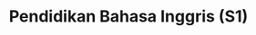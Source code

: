 ---
slugId: inggris-dik-s1
lang: id
title: "Pendidikan Bahasa Inggris (S1)"
menu:
  - id: "profil"
    label: "Tentang Prodi"
  - id: "visi-plo-s1"
    label: "Visi & PLO"
  - id: "kurikulum"
    label: "Kurikulum"
    external: "https://kurikulum.upi.edu/struktur/prodi/C035"
  - id: "akreditasi"
    label: "Akreditasi"
  - id: "fasilitas"
    label: "Fasilitas"
  - id: "dosen"
    label: "Dosen"
  - id: "pengembangan-akademik"
    label: "Pengembangan Akademik"
  - id: "pmb"
    label: "PMB / Pendaftaran"
    external: "https://pmb.upi.edu/"
sections:
  visi-plo-s1:
    title: "Visi & Program Learning Outcomes (S1)"
    content: |
      <section class="bg-white dark:bg-gray-900 pt-10 md:pt-10 pb-12 md:pb-24 px-0">
        <div class="max-w-6xl mx-auto px-4">

          <!-- Visi Kelembagaan (payung S1–S3) -->
          <h2 class="text-xl font-semibold text-purple-800 dark:text-purple-300 mb-2">Visi Kelembagaan</h2>
          <p class="text-gray-700 dark:text-gray-300 mb-8">
            Menjadi program studi sarjana, magister, dan doctor Pendidikan Bahasa Inggris yang unggul di dunia dengan teori dan praktik inovatif sejalan dengan tuntunan masyarakat kontemporer pada tahun 2040.
          </p>

          <!-- Visi Keilmuan S1 -->
          <h2 class="text-xl font-semibold text-purple-800 dark:text-purple-300 mb-2">Visi Keilmuan (S1)</h2>
          <p class="text-gray-700 dark:text-gray-300 mb-8">
            Mengembangkan program Sarjana Pendidikan Bahasa Inggris yang unggul melalui tridharma perguruan tinggi berbasis teori dan praktik linguistik, pedagogi, dan teknologi fungsional mutakhir sesuai tuntutan masyarakat.
          </p>

          <!-- Program Learning Outcomes (PLO) S1 -->
          <h2 class="text-xl font-semibold text-purple-800 dark:text-purple-300 mb-4">Program Learning Outcomes (S1)</h2>
          <ol class="list-decimal pl-6 text-gray-700 dark:text-gray-300 space-y-2">
            <li>Mengintegrasikan pengetahuan dan keterampilan teoretis serta praktis dalam pendidikan Bahasa Inggris sebagai Bahasa Asing (EFL) dengan acuan tingkat B2 disertai pengetahuan pendukung lainnya.</li>
            <li>Melaksanakan perencanaan pembelajaran, praktik pengajaran terkini, dan evaluasi yang efektif dalam konteks pendidikan EFL berdasarkan teori dan praktik linguistik, pedagogik, serta teknologi dan sumber daya yang fungsional dan mutakhir.</li>
            <li>Memanfaatkan pengetahuan tentang keterampilan abad ke-21, khususnya berpikir kritis, komunikasi, kolaborasi, dan kreativitas dari perspektif multidisipliner.</li>
            <li>Menerapkan moral, etika, dan nilai-nilai inti universitas untuk menjunjung serta memelihara hubungan akademik dan sosial demi pengembangan diri yang berkelanjutan.</li>
            <li>Melaksanakan penelitian untuk berkontribusi pada pengembangan dan peningkatan pendidikan EFL secara berkelanjutan, selaras dengan teori dan praktik linguistik, pedagogik, dan teknologi yang fungsional serta mutakhir.</li>
          </ol>
        </div>
      </section>

  profil:
    title: Tentang Pendidikan Bahasa Inggris S1
    content: |
      <section class="bg-white dark:bg-gray-900 pt-10 md:pt-10 pb-12 md:pb-24 px-0">
        <div class="max-w-6xl mx-auto px-4">
          
          <h2 class="text-xl font-semibold text-purple-800 dark:text-purple-300 mb-2">Sejarah</h2><br>
          <div class="relative border-l-2 border-purple-300 dark:border-purple-600 pl-14 space-y-10 mb-6">
            
            <div class="relative">
              <div class="absolute w-4 h-4 bg-purple-600 rounded-full -left-6 top-1.5"></div>
              <h3 class="text-base font-semibold text-purple-800 dark:text-purple-300">September 1954: Pendirian Prodi</h3>
              <p class="text-gray-700 dark:text-gray-300 mt-1">Program S1 Prodi Pendidikan Bahasa Inggris (PPBING) didirikan sesuai dengan SK MENDIKBUD RI No. 35742.</p>
            </div>

            <div class="relative">
              <div class="absolute w-4 h-4 bg-purple-600 rounded-full -left-6 top-1.5"></div>
              <h3 class="text-base font-semibold text-purple-800 dark:text-purple-300">2021: Akreditasi dan Sertifikasi Internasional</h3>
              <p class="text-gray-700 dark:text-gray-300 mt-1">PPBING mendapatkan Akreditasi Unggul dari BAN-PT (SK10217/SK/BAN-PT/Akred-Itnl/S/VIII/2021), serta status 'Unconditional' dari AQAS dan sertifikasi AUN-QA.</p>
            </div>

          </div>

          <p class="text-gray-700 dark:text-gray-300 mb-10">
            Prodi berspesialisasi dalam pendidikan guru, peneliti, pengembang program, dan analis pendidikan Bahasa Inggris sesuai dengan visi misi Universitas Pendidikan Indonesia dan Fakultas Pendidikan Bahasa dan Sastra.
          </p>

          <h2 class="text-xl font-semibold text-purple-800 dark:text-purple-300 mb-2">Visi</h2>
          <p class="text-gray-700 dark:text-gray-300 mb-6">
            Pada tahun 2045, menjadi Program Studi Sarjana Pendidikan Bahasa Inggris yang unggul dan menjadi rujukan pada tingkat ASEAN.
          </p>

          <h2 class="text-xl font-semibold text-purple-800 dark:text-purple-300 mb-2">Misi</h2>
          <ul class="list-disc pl-6 text-gray-700 dark:text-gray-300 mb-6 space-y-2">
            <li>Menyelenggarakan pembelajaran tingkat sarjana dalam bidang pendidikan bahasa Inggris yang didukung oleh ilmu kebahasan yang relevan dengan menggunakan metode mutakhir.</li>
            <li>Melaksanakan penelitian yang relevan dan berkualitas pada tingkat nasional dan internasional.</li>
            <li>Melaksanakan pengabdian kepada masyarakat yang relevan dan berkualitas pada tingkat lokal, nasional, dan internasional.</li>
            <li>Menyelenggarakan publikasi yang berkualitas pada tingkat lokal, nasional, dan internasional.</li>
            <li>Mengembangkan jejaring kemitraan dengan lembaga-lembaga yang relevan pada tingkat lokal, nasional dan internasional.</li>
          </ul>

          <h2 class="text-xl font-semibold text-purple-800 dark:text-purple-300 mb-2">Profil Pejabat Struktural</h2>
          <ul class="list-disc pl-6 text-gray-700 dark:text-gray-300 mb-6 space-y-4">
            <li>
              <strong>Prof. Emi Emilia, M.Ed., Ph.D.</strong><br>
              <em>Jabatan:</em> Kepala Program Studi Pendidikan Bahasa Inggris<br>
              <em>Keahlian:</em> Systemic Functional Linguistics, Writing for Academic Purposes, EFL Curriculum Analysis, Grammar (Advanced)
            </li>
            <li>
              <strong>Dr. Rojab Siti Rodiyah, M.Ed</strong><br>
              <em>Jabatan:</em> Sekretaris Program Studi Pendidikan Bahasa Inggris<br>
              <em>Keahlian:</em> Grammar: Basic and Advanced, Writing in Professional Context, Intercultural Communication
            </li>
          </ul>

          <h2 class="text-xl font-semibold text-purple-800 dark:text-purple-300 mb-2">Kontak Prodi</h2>
          <p class="text-gray-700 dark:text-gray-300 mb-6">
            Program Studi Pendidikan Bahasa Inggris<br>
            Fakultas Pendidikan Bahasa dan Sastra<br>
            Jl. Setiabudhi No 229<br>
            Kode Pos 40154 Kota Bandung<br>
            Instagram: <a href="https://instagram.com/englishedu_upi" class="text-purple-700 dark:text-purple-300 hover:underline">@englishedu_upi</a>
          </p>

        </div>
      </section>


  akreditasi:
    title: "Akreditasi Pendidikan Bahasa Inggris (S1)"
    content: |
      <section class="bg-white dark:bg-gray-900 pt-10 md:pt-10 pb-12 md:pb-24 px-0">

        <div class="max-w-6xl mx-auto">

          <!-- Akreditasi Nasional -->
          <details class="mb-6 border border-gray-300 dark:border-gray-700 rounded-lg overflow-hidden">
            <summary class="cursor-pointer px-4 py-3 bg-gray-100 dark:bg-gray-800 text-gray-800 dark:text-white font-medium hover:bg-gray-200 dark:hover:bg-gray-700">
              Akreditasi Nasional (BAN-PT)
            </summary>
            <div class="px-4 py-4 text-gray-700 dark:text-gray-300">
              <p class="mb-4">
                Berdasarkan Keputusan <strong>BAN-PT No. 10217/SK/BAN-PT/Akred-Itnl/S/VIII/2021</strong>, Program Studi Pendidikan Bahasa Inggris (S1) di Universitas Pendidikan Indonesia, Kota Bandung dinyatakan memenuhi syarat peringkat akreditasi <strong>Unggul</strong>.
              </p>
              <p class="mb-4">
                Sertifikat akreditasi ini berlaku sejak tanggal <strong>18 Agustus 2021</strong> sampai dengan <strong>18 Agustus 2026</strong>.
              </p>
              <img src="/images/akreditasi/inggris-dik-s1/banpt.webp" alt="Sertifikat Akreditasi BAN-PT" class="w-full rounded-lg">
            </div>
          </details>

          <!-- Akreditasi Internasional (AUN-QA) -->
          <details class="mb-6 border border-gray-300 dark:border-gray-700 rounded-lg overflow-hidden">
            <summary class="cursor-pointer px-4 py-3 bg-gray-100 dark:bg-gray-800 text-gray-800 dark:text-white font-medium hover:bg-gray-200 dark:hover:bg-gray-700">
              Akreditasi Internasional (AUN-QA)
            </summary>
            <div class="px-4 py-4 text-gray-700 dark:text-gray-300">
              <p class="mb-4">
                Program Studi <strong>English Language Education</strong> (S1) telah memperoleh akreditasi internasional dari <strong>AUN-QA (ASEAN University Network – Quality Assurance)</strong>.
              </p>
              <p class="mb-4">
                Sertifikat akreditasi ini diberikan pada tanggal <strong>10 Januari 2022</strong> dan berlaku hingga <strong>9 Januari 2027</strong>, dengan nomor sertifikat <strong>AP760UPIDEC21</strong>.
              </p>
              <p class="mb-4">
                AUN-QA merupakan jaringan universitas Asia Tenggara yang bertujuan meningkatkan kualitas pendidikan tinggi di kawasan ASEAN.
              </p>
              <img src="/images/akreditasi/inggris-dik-s1/aunqa.webp" alt="Sertifikat Akreditasi AUN-QA" class="w-full rounded-lg">
            </div>
          </details>

          <!-- Akreditasi Internasional (AQAS) -->
          <details class="border border-gray-300 dark:border-gray-700 rounded-lg overflow-hidden">
            <summary class="cursor-pointer px-4 py-3 bg-gray-100 dark:bg-gray-800 text-gray-800 dark:text-white font-medium hover:bg-gray-200 dark:hover:bg-gray-700">
              Akreditasi Internasional (AQAS)
            </summary>
            <div class="px-4 py-4 text-gray-700 dark:text-gray-300">
              <p class="mb-4">
                Program Studi <strong>English Language Education [Bachelor of Education]</strong> telah memperoleh akreditasi internasional dari <strong>AQAS (Agency for Quality Assurance through Accreditation of Study Programs)</strong>.
              </p>
              <p class="mb-4">
                Akreditasi diberikan berdasarkan keputusan <strong>Standing Commission AQAS tanggal 31 Mei 2021</strong> dan berlaku secara <strong>unconditional</strong> hingga <strong>30 September 2027</strong>.
              </p>
              <p class="mb-4">
                AQAS merupakan lembaga akreditasi Eropa yang mengacu pada standar European Standards and Guidelines (ESG).
              </p>
              <img src="/images/akreditasi/inggris-dik-s1/aqas.webp" alt="Sertifikat Akreditasi AQAS" class="w-full rounded-lg">
            </div>
          </details>

        </div>
      </section>

  fasilitas:
    title: "Fasilitas"
    content: |
      <!-- Section Fasilitas -->
      <section class="bg-white dark:bg-gray-900 pt-10 md:pt-10 pb-12 md:pb-24 px-0">

        <div class="max-w-6xl mx-auto">

          <!-- Fasilitas FPBS -->
          <details open class="mb-6 border border-gray-300 dark:border-gray-700 rounded-lg overflow-hidden">
            <summary class="bg-gray-100 dark:bg-gray-800 px-4 py-3 cursor-pointer font-semibold text-gray-800 dark:text-white">
              Fasilitas di FPBS UPI
            </summary>
            <div class="px-4 py-4 text-gray-800 dark:text-gray-300">
              <p class="mb-4">
                Daftar lengkap fasilitas khusus di lingkungan Fakultas Pendidikan Bahasa dan Sastra (FPBS) UPI tersedia melalui tautan berikut.
              </p>
              <a href="/profil/fasilitas/index.html" class="inline-block bg-purple-700 hover:bg-purple-800 text-white px-5 py-2 rounded-lg transition" target="_blank">
                Lihat Fasilitas FPBS
              </a>
            </div>
          </details>

          <!-- Fasilitas UPI -->
          <details class="border border-gray-300 dark:border-gray-700 rounded-lg overflow-hidden">
            <summary class="bg-gray-100 dark:bg-gray-800 px-4 py-3 cursor-pointer font-semibold text-gray-800 dark:text-white">
              Fasilitas Umum di UPI
            </summary>
            <div class="px-4 py-4 text-gray-800 dark:text-gray-300">
              <p class="mb-4">
                Selain di fakultas, UPI juga menyediakan berbagai fasilitas penunjang umum untuk sivitas akademika secara keseluruhan.
              </p>
              <a href="https://www.upi.edu/pendidikan/fasilitas" class="inline-block bg-purple-700 hover:bg-purple-800 text-white px-5 py-2 rounded-lg transition" target="_blank">
                Lihat Fasilitas UPI
              </a>
            </div>
          </details>
        </div>
      </section>

  dosen:
    title: "Dosen Pendidikan Bahasa Inggris (S1)"
    content: |
      <section class="bg-white dark:bg-gray-900 pt-10 md:pt-10 pb-12 md:pb-24 px-0">
        <div class="max-w-6xl mx-auto text-center">
          <!-- GRID CONTAINER (ini yang bikin 2-4 kolom) -->
          <div class="dosen-gallery grid grid-cols-2 sm:grid-cols-4 gap-4">

            <!-- Fuad Abdul Hamied -->
            <div class="bg-white dark:bg-gray-800 rounded-lg shadow hover:shadow-2xl transition-shadow duration-300 ease-in-out text-center pb-4 px-2">
              <a href="/images/dosen/inggris-dik-s1/fuad.webp" class="zoomable" data-pswp-width="800" data-pswp-height="1067">
                <img src="/images/dosen/inggris-dik-s1/fuad.webp" alt="Fuad" class="w-full aspect-[3/4] object-cover object-top rounded-t-lg mb-2">
              </a>
              <h3 class="text-base font-semibold text-gray-900 dark:text-white mb-1">Prof. Fuad Abdul Hamied, M.A., Ph.D.</h3>
              <p class="text-[#422367] dark:text-purple-300 font-medium mb-2">Emeritus</p>
              <div class="flex justify-center gap-4 text-sm">
                <a href="https://scholar.google.co.id/citations?hl=id&user=Lj3RVdAAAAAJ" target="_blank" rel="noopener" class="text-gray-600 dark:text-gray-300 hover:text-purple-600">
                  <i class="fab fa-google"></i> Scholar
                </a>
                <a href="https://sinta.kemdikbud.go.id/authors/profile/5978397" target="_blank" rel="noopener" class="text-gray-600 dark:text-gray-300 hover:text-purple-600">
                  <i class="fas fa-graduation-cap"></i> SINTA
                </a>
              </div>
            </div>

            <!-- Nenden Sri Lengkanawati -->
            <div class="bg-white dark:bg-gray-800 rounded-lg shadow hover:shadow-2xl transition-shadow duration-300 ease-in-out text-center pb-4 px-2">
              <a href="/images/dosen/inggris-dik-s1/nenden.webp" class="zoomable" data-pswp-width="800" data-pswp-height="1067">
                <img src="/images/dosen/inggris-dik-s1/nenden.webp" alt="Nenden" class="w-full aspect-[3/4] object-cover object-top rounded-t-lg mb-2">
              </a>
              <h3 class="text-base font-semibold text-gray-900 dark:text-white mb-1">Prof. Dr. Nenden Sri Lengkanawati, M.Pd.</h3>
              <p class="text-[#422367] dark:text-purple-300 font-medium mb-2">Emeritus</p>
              <div class="flex justify-center gap-4 text-sm">
                <a href="https://scholar.google.co.id/citations?hl=id&user=HJUVLEgAAAAJ" target="_blank" rel="noopener" class="text-gray-600 dark:text-gray-300 hover:text-purple-600">
                  <i class="fab fa-google"></i> Scholar
                </a>
                <a href="https://sinta.kemdikbud.go.id/authors/profile/5991826" target="_blank" rel="noopener" class="text-gray-600 dark:text-gray-300 hover:text-purple-600">
                  <i class="fas fa-graduation-cap"></i> SINTA
                </a>
              </div>
            </div>

            <!-- Didi Sukyadi -->
            <div class="bg-white dark:bg-gray-800 rounded-lg shadow hover:shadow-2xl transition-shadow duration-300 ease-in-out text-center pb-4 px-2">
              <a href="/images/dosen/inggris-dik-s1/didi.webp" class="zoomable" data-pswp-width="800" data-pswp-height="1067">
                <img src="/images/dosen/inggris-dik-s1/didi.webp" alt="Didi" class="w-full aspect-[3/4] object-cover object-top rounded-t-lg mb-2">
              </a>
              <h3 class="text-base font-semibold text-gray-900 dark:text-white mb-1">Prof. Dr. Didi Sukyadi, S.Pd., M.A.</h3>
              <p class="text-[#422367] dark:text-purple-300 font-medium mb-2">Guru Besar</p>
              <div class="flex justify-center gap-4 text-sm">
                <a href="https://scholar.google.co.id/citations?hl=id&user=yPp0QywAAAAJ" target="_blank" rel="noopener" class="text-gray-600 dark:text-gray-300 hover:text-purple-600">
                  <i class="fab fa-google"></i> Scholar
                </a>
                <a href="https://sinta.kemdikbud.go.id/authors/profile/5978293" target="_blank" rel="noopener" class="text-gray-600 dark:text-gray-300 hover:text-purple-600">
                  <i class="fas fa-graduation-cap"></i> SINTA
                </a>
              </div>
            </div>

            <!-- Emi Emilia -->
            <div class="bg-white dark:bg-gray-800 rounded-lg shadow hover:shadow-2xl transition-shadow duration-300 ease-in-out text-center pb-4 px-2">
              <a href="/images/dosen/inggris-dik-s1/emi.webp" class="zoomable" data-pswp-width="800" data-pswp-height="1067">
                <img src="/images/dosen/inggris-dik-s1/emi.webp" alt="Emi" class="w-full aspect-[3/4] object-cover object-top rounded-t-lg mb-2">
              </a>
              <h3 class="text-base font-semibold text-gray-900 dark:text-white mb-1">Prof. Emi Emilia, M.Ed., Ph.D.</h3>
              <p class="text-[#422367] dark:text-purple-300 font-medium mb-2">Guru Besar</p>
              <div class="flex justify-center gap-4 text-sm">
                <a href="https://scholar.google.co.id/citations?hl=id&user=7u4pKQMAAAAJ" target="_blank" rel="noopener" class="text-gray-600 dark:text-gray-300 hover:text-purple-600">
                  <i class="fab fa-google"></i> Scholar
                </a>
                <a href="https://sinta.kemdikbud.go.id/authors/profile/6728899" target="_blank" rel="noopener" class="text-gray-600 dark:text-gray-300 hover:text-purple-600">
                  <i class="fas fa-graduation-cap"></i> SINTA
                </a>
              </div>
            </div>

            <!-- Sri Setyarini -->
            <div class="bg-white dark:bg-gray-800 rounded-lg shadow hover:shadow-2xl transition-shadow duration-300 ease-in-out text-center pb-4 px-2">
              <a href="/images/dosen/inggris-dik-s1/sri-setyarini.webp" class="zoomable" data-pswp-width="800" data-pswp-height="1067">
                <img src="/images/dosen/inggris-dik-s1/sri-setyarini.webp" alt="Sri Setyarini" class="w-full aspect-[3/4] object-cover object-top rounded-t-lg mb-2">
              </a>
              <h3 class="text-base font-semibold text-gray-900 dark:text-white mb-1">Prof. Dr. Sri Setyarini, M.A.Ling.</h3>
              <p class="text-[#422367] dark:text-purple-300 font-medium mb-2">Guru Besar</p>
              <div class="flex justify-center gap-4 text-sm">
                <a href="https://scholar.google.co.id/citations?hl=id&user=Bos20BIAAAAJ" target="_blank" rel="noopener" class="text-gray-600 dark:text-gray-300 hover:text-purple-600">
                  <i class="fab fa-google"></i> Scholar
                </a>
                <a href="https://sinta.kemdikbud.go.id/authors/profile/6121097" target="_blank" rel="noopener" class="text-gray-600 dark:text-gray-300 hover:text-purple-600">
                  <i class="fas fa-graduation-cap"></i> SINTA
                </a>
              </div>
            </div>

            <!-- Ahmad Bukhori Muslim -->
            <div class="bg-white dark:bg-gray-800 rounded-lg shadow hover:shadow-2xl transition-shadow duration-300 ease-in-out text-center pb-4 px-2">
              <a href="/images/dosen/inggris-dik-s1/bukhori.webp" class="zoomable" data-pswp-width="800" data-pswp-height="1067">
                <img src="/images/dosen/inggris-dik-s1/bukhori.webp" alt="Ahmad Bukhori" class="w-full aspect-[3/4] object-cover object-top rounded-t-lg mb-2">
              </a>
              <h3 class="text-base font-semibold text-gray-900 dark:text-white mb-1">Prof. Ahmad Bukhori Muslim, M.Ed., Ph.D.</h3>
              <p class="text-[#422367] dark:text-purple-300 font-medium mb-2">Guru Besar</p>
              <div class="flex justify-center gap-4 text-sm">
                <a href="https://scholar.google.co.id/citations?hl=id&user=uKLft4AAAAAJ" target="_blank" rel="noopener" class="text-gray-600 dark:text-gray-300 hover:text-purple-600">
                  <i class="fab fa-google"></i> Scholar
                </a>
                <a href="https://sinta.kemdikbud.go.id/authors/profile/5974554" target="_blank" rel="noopener" class="text-gray-600 dark:text-gray-300 hover:text-purple-600">
                  <i class="fas fa-graduation-cap"></i> SINTA
                </a>
              </div>
            </div>

            <!-- Ika Lestari Damayanti -->
            <div class="bg-white dark:bg-gray-800 rounded-lg shadow hover:shadow-2xl transition-shadow duration-300 ease-in-out text-center pb-4 px-2">
              <a href="/images/dosen/inggris-dik-s1/ika.webp" class="zoomable" data-pswp-width="800" data-pswp-height="1067">
                <img src="/images/dosen/inggris-dik-s1/ika.webp" alt="Ika Lestari" class="w-full aspect-[3/4] object-cover object-top rounded-t-lg mb-2">
              </a>
              <h3 class="text-base font-semibold text-gray-900 dark:text-white mb-1">Ika Lestari Damayanti, M.A., Ph.D.</h3>
              <p class="text-[#422367] dark:text-purple-300 font-medium mb-2">Lektor Kepala</p>
              <div class="flex justify-center gap-4 text-sm">
                <a href="https://scholar.google.co.id/citations?hl=id&user=jj8fDA4AAAAJ" target="_blank" rel="noopener" class="text-gray-600 dark:text-gray-300 hover:text-purple-600">
                  <i class="fab fa-google"></i> Scholar
                </a>
                <a href="https://sinta.kemdikbud.go.id/authors/profile/6745874" target="_blank" rel="noopener" class="text-gray-600 dark:text-gray-300 hover:text-purple-600">
                  <i class="fas fa-graduation-cap"></i> SINTA
                </a>
              </div>
            </div>

            <!-- Gin Gin Gustine -->
            <div class="bg-white dark:bg-gray-800 rounded-lg shadow hover:shadow-2xl transition-shadow duration-300 ease-in-out text-center pb-4 px-2">
              <a href="/images/dosen/inggris-dik-s1/gin.webp" class="zoomable" data-pswp-width="800" data-pswp-height="1067">
                <img src="/images/dosen/inggris-dik-s1/gin.webp" alt="Gin Gin" class="w-full aspect-[3/4] object-cover object-top rounded-t-lg mb-2">
              </a>
              <h3 class="text-base font-semibold text-gray-900 dark:text-white mb-1">Gin Gin Gustine, M.Pd., Ph.D.</h3>
              <p class="text-[#422367] dark:text-purple-300 font-medium mb-2">Lektor Kepala</p>
              <div class="flex justify-center gap-4 text-sm">
                <a href="https://scholar.google.co.id/citations?hl=id&user=9e1PsOsAAAAJ" target="_blank" rel="noopener" class="text-gray-600 dark:text-gray-300 hover:text-purple-600">
                  <i class="fab fa-google"></i> Scholar
                </a>
                <a href="https://sinta.kemdikbud.go.id/authors/profile/6729061" target="_blank" rel="noopener" class="text-gray-600 dark:text-gray-300 hover:text-purple-600">
                  <i class="fas fa-graduation-cap"></i> SINTA
                </a>
              </div>
            </div>

            <!-- Rojab Siti Rodliyah -->
            <div class="bg-white dark:bg-gray-800 rounded-lg shadow hover:shadow-2xl transition-shadow duration-300 ease-in-out text-center pb-4 px-2">
              <a href="/images/dosen/inggris-dik-s1/rojaab.webp" class="zoomable" data-pswp-width="800" data-pswp-height="1067">
                <img src="/images/dosen/inggris-dik-s1/rojaab.webp" alt="Rojab" class="w-full aspect-[3/4] object-cover object-top rounded-t-lg mb-2">
              </a>
              <h3 class="text-base font-semibold text-gray-900 dark:text-white mb-1">Dr. Rojab Siti Rodliyah, S.Pd., M.Ed.</h3>
              <p class="text-[#422367] dark:text-purple-300 font-medium mb-2">Lektor Kepala</p>
              <div class="flex justify-center gap-4 text-sm">
                <a href="https://scholar.google.co.id/citations?hl=id&user=MK0kgVcAAAAJ" target="_blank" rel="noopener" class="text-gray-600 dark:text-gray-300 hover:text-purple-600">
                  <i class="fab fa-google"></i> Scholar
                </a>
                <a href="https://sinta.kemdikbud.go.id/authors/profile/5978990" target="_blank" rel="noopener" class="text-gray-600 dark:text-gray-300 hover:text-purple-600">
                  <i class="fas fa-graduation-cap"></i> SINTA
                </a>
              </div>
            </div>

            <!-- Fazri Nur Yusuf -->
            <div class="bg-white dark:bg-gray-800 rounded-lg shadow hover:shadow-2xl transition-shadow duration-300 ease-in-out text-center pb-4 px-2">
              <a href="/images/dosen/inggris-dik-s1/fazri.webp" class="zoomable" data-pswp-width="800" data-pswp-height="1067">
                <img src="/images/dosen/inggris-dik-s1/fazri.webp" alt="Fazri" class="w-full aspect-[3/4] object-cover object-top rounded-t-lg mb-2">
              </a>
              <h3 class="text-base font-semibold text-gray-900 dark:text-white mb-1">Dr. Fazri Nur Yusuf, M.Pd.</h3>
              <p class="text-[#422367] dark:text-purple-300 font-medium mb-2">Lektor Kepala</p>
              <div class="flex justify-center gap-4 text-sm">
                <a href="https://scholar.google.co.id/citations?hl=id&user=xFZ1DdoAAAAJ" target="_blank" rel="noopener" class="text-gray-600 dark:text-gray-300 hover:text-purple-600">
                  <i class="fab fa-google"></i> Scholar
                </a>
                <a href="https://sinta.kemdikbud.go.id/authors/profile/5978422" target="_blank" rel="noopener" class="text-gray-600 dark:text-gray-300 hover:text-purple-600">
                  <i class="fas fa-graduation-cap"></i> SINTA
                </a>
              </div>
            </div>

            <!-- Lulu Laela Amalia -->
            <div class="bg-white dark:bg-gray-800 rounded-lg shadow hover:shadow-2xl transition-shadow duration-300 ease-in-out text-center pb-4 px-2">
              <a href="/images/dosen/inggris-dik-s1/lulu.webp" class="zoomable" data-pswp-width="800" data-pswp-height="1067">
                <img src="/images/dosen/inggris-dik-s1/lulu.webp" alt="Lulu" class="w-full aspect-[3/4] object-cover object-top rounded-t-lg mb-2">
              </a>
              <h3 class="text-base font-semibold text-gray-900 dark:text-white mb-1">Dr. Lulu Laela Amalia, S.S., M.Pd.</h3>
              <p class="text-[#422367] dark:text-purple-300 font-medium mb-2">Lektor Kepala</p>
              <div class="flex justify-center gap-4 text-sm">
                <a href="https://scholar.google.com/citations?user=LsA4noYAAAAJ" target="_blank" rel="noopener" class="text-gray-600 dark:text-gray-300 hover:text-purple-600">
                  <i class="fab fa-google"></i> Scholar
                </a>
                <a href="https://sinta.kemdikbud.go.id/authors/profile/5988724" target="_blank" rel="noopener" class="text-gray-600 dark:text-gray-300 hover:text-purple-600">
                  <i class="fas fa-graduation-cap"></i> SINTA
                </a>
              </div>
            </div>

            <!-- Yanty Wirza -->
            <div class="bg-white dark:bg-gray-800 rounded-lg shadow hover:shadow-2xl transition-shadow duration-300 ease-in-out text-center pb-4 px-2">
              <a href="/images/dosen/inggris-dik-s1/yanty.webp" class="zoomable" data-pswp-width="800" data-pswp-height="1067">
                <img src="/images/dosen/inggris-dik-s1/yanty.webp" alt="Yanty" class="w-full aspect-[3/4] object-cover object-top rounded-t-lg mb-2">
              </a>
              <h3 class="text-base font-semibold text-gray-900 dark:text-white mb-1">Yanty Wirza, M.Pd., M.A., Ph.D.</h3>
              <p class="text-[#422367] dark:text-purple-300 font-medium mb-2">Lektor</p>
              <div class="flex justify-center gap-4 text-sm">
                <a href="https://scholar.google.co.id/citations?hl=id&user=nZcioNYAAAAJ" target="_blank" rel="noopener" class="text-gray-600 dark:text-gray-300 hover:text-purple-600">
                  <i class="fab fa-google"></i> Scholar
                </a>
                <a href="https://sinta.kemdikbud.go.id/authors/profile/6658778" target="_blank" rel="noopener" class="text-gray-600 dark:text-gray-300 hover:text-purple-600">
                  <i class="fas fa-graduation-cap"></i> SINTA
                </a>
              </div>
            </div>

            <!-- Iyen Nurlaelawati -->
            <div class="bg-white dark:bg-gray-800 rounded-lg shadow hover:shadow-2xl transition-shadow duration-300 ease-in-out text-center pb-4 px-2">
              <a href="/images/dosen/inggris-dik-s1/iyen.webp" class="zoomable" data-pswp-width="800" data-pswp-height="1067">
                <img src="/images/dosen/inggris-dik-s1/iyen.webp" alt="Iyen" class="w-full aspect-[3/4] object-cover object-top rounded-t-lg mb-2">
              </a>
              <h3 class="text-base font-semibold text-gray-900 dark:text-white mb-1">Dr. Iyen Nurlaelawati, M.Pd.</h3>
              <p class="text-[#422367] dark:text-purple-300 font-medium mb-2">Lektor</p>
              <div class="flex justify-center gap-4 text-sm">
                <a href="https://scholar.google.com/citations?user=YpnbukcAAAAJ" target="_blank" rel="noopener" class="text-gray-600 dark:text-gray-300 hover:text-purple-600">
                  <i class="fab fa-google"></i> Scholar
                </a>
                <a href="https://sinta.kemdikbud.go.id/authors/profile/6005610" target="_blank" rel="noopener" class="text-gray-600 dark:text-gray-300 hover:text-purple-600">
                  <i class="fas fa-graduation-cap"></i> SINTA
                </a>
              </div>
            </div>

            <!-- Finita Dewi -->
            <div class="bg-white dark:bg-gray-800 rounded-lg shadow hover:shadow-2xl transition-shadow duration-300 ease-in-out text-center pb-4 px-2">
              <a href="/images/dosen/inggris-dik-s1/finita.webp" class="zoomable" data-pswp-width="800" data-pswp-height="1067">
                <img src="/images/dosen/inggris-dik-s1/finita.webp" alt="Finita" class="w-full aspect-[3/4] object-cover object-top rounded-t-lg mb-2">
              </a>
              <h3 class="text-base font-semibold text-gray-900 dark:text-white mb-1">Dr. Finita Dewi, S.S, M.A.</h3>
              <p class="text-[#422367] dark:text-purple-300 font-medium mb-2">Lektor</p>
              <div class="flex justify-center gap-4 text-sm">
                <a href="https://scholar.google.com/citations?user=7xvSuR4AAAAJ" target="_blank" rel="noopener" class="text-gray-600 dark:text-gray-300 hover:text-purple-600">
                  <i class="fab fa-google"></i> Scholar
                </a>
                <a href="https://sinta.kemdikbud.go.id/authors/profile/5993121" target="_blank" rel="noopener" class="text-gray-600 dark:text-gray-300 hover:text-purple-600">
                  <i class="fas fa-graduation-cap"></i> SINTA
                </a>
              </div>
            </div>

            <!-- Pupung Purnawarman -->
            <div class="bg-white dark:bg-gray-800 rounded-lg shadow hover:shadow-2xl transition-shadow duration-300 ease-in-out text-center pb-4 px-2">
              <a href="/images/dosen/inggris-dik-s1/pupung.webp" class="zoomable" data-pswp-width="800" data-pswp-height="1067">
                <img src="/images/dosen/inggris-dik-s1/pupung.webp" alt="Pupung" class="w-full aspect-[3/4] object-cover object-top rounded-t-lg mb-2">
              </a>
              <h3 class="text-base font-semibold text-gray-900 dark:text-white mb-1">Pupung Purnawarman, M.S.Ed., Ph.D.</h3>
              <p class="text-[#422367] dark:text-purple-300 font-medium mb-2">Lektor</p>
              <div class="flex justify-center gap-4 text-sm">
                <a href="https://scholar.google.co.id/citations?hl=id&user=-e_Y2FMAAAAJ" target="_blank" rel="noopener" class="text-gray-600 dark:text-gray-300 hover:text-purple-600">
                  <i class="fab fa-google"></i> Scholar
                </a>
                <a href="https://sinta.kemdikbud.go.id/authors/profile/5979299" target="_blank" rel="noopener" class="text-gray-600 dark:text-gray-300 hover:text-purple-600">
                  <i class="fas fa-graduation-cap"></i> SINTA
                </a>
              </div>
            </div>

            <!-- Muhammad Handi Gunawan -->
            <div class="bg-white dark:bg-gray-800 rounded-lg shadow hover:shadow-2xl transition-shadow duration-300 ease-in-out text-center pb-4 px-2">
              <a href="/images/dosen/inggris-dik-s1/handi.webp" class="zoomable" data-pswp-width="800" data-pswp-height="1067">
                <img src="/images/dosen/inggris-dik-s1/handi.webp" alt="Handi" class="w-full aspect-[3/4] object-cover object-top rounded-t-lg mb-2">
              </a>
              <h3 class="text-base font-semibold text-gray-900 dark:text-white mb-1">Dr. Muhammad Handi Gunawan, M.Pd.</h3>
              <p class="text-[#422367] dark:text-purple-300 font-medium mb-2">Lektor</p>
              <div class="flex justify-center gap-4 text-sm">
                <a href="https://scholar.google.com/citations?user=4pvMUzkAAAAJ" target="_blank" rel="noopener" class="text-gray-600 dark:text-gray-300 hover:text-purple-600">
                  <i class="fab fa-google"></i> Scholar
                </a>
                <a href="https://sinta.kemdikbud.go.id/authors/profile/6007311" target="_blank" rel="noopener" class="text-gray-600 dark:text-gray-300 hover:text-purple-600">
                  <i class="fas fa-graduation-cap"></i> SINTA
                </a>
              </div>
            </div>

            <!-- Deddy Suryana -->
            <div class="bg-white dark:bg-gray-800 rounded-lg shadow hover:shadow-2xl transition-shadow duration-300 ease-in-out text-center pb-4 px-2">
              <a href="/images/dosen/inggris-dik-s1/deddy.webp" class="zoomable" data-pswp-width="800" data-pswp-height="1067">
                <img src="/images/dosen/inggris-dik-s1/deddy.webp" alt="Deddy" class="w-full aspect-[3/4] object-cover object-top rounded-t-lg mb-2">
              </a>
              <h3 class="text-base font-semibold text-gray-900 dark:text-white mb-1">Drs. Deddy Suryana, M.A.</h3>
              <p class="text-[#422367] dark:text-purple-300 font-medium mb-2">Lektor</p>
              <div class="flex justify-center gap-4 text-sm">
                <a href="https://scholar.google.co.id/citations?hl=id&user=ESTdp2wAAAAJ" target="_blank" rel="noopener" class="text-gray-600 dark:text-gray-300 hover:text-purple-600">
                  <i class="fab fa-google"></i> Scholar
                </a>
                <a href="https://sinta.kemdikbud.go.id/authors/profile/6150914" target="_blank" rel="noopener" class="text-gray-600 dark:text-gray-300 hover:text-purple-600">
                  <i class="fas fa-graduation-cap"></i> SINTA
                </a>
              </div>
            </div>

            <!-- Sudarsono -->
            <div class="bg-white dark:bg-gray-800 rounded-lg shadow hover:shadow-2xl transition-shadow duration-300 ease-in-out text-center pb-4 px-2">
              <a href="/images/dosen/inggris-dik-s1/sudarsono.webp" class="zoomable" data-pswp-width="800" data-pswp-height="1067">
                <img src="/images/dosen/inggris-dik-s1/sudarsono.webp" alt="Sudarsono" class="w-full aspect-[3/4] object-cover object-top rounded-t-lg mb-2">
              </a>
              <h3 class="text-base font-semibold text-gray-900 dark:text-white mb-1">Dr. Sudarsono, S.Pd., M.A.</h3>
              <p class="text-[#422367] dark:text-purple-300 font-medium mb-2">Lektor</p>
              <div class="flex justify-center gap-4 text-sm">
                <a href="https://scholar.google.co.id/citations?hl=id&user=9XBrIyUAAAAJ" target="_blank" rel="noopener" class="text-gray-600 dark:text-gray-300 hover:text-purple-600">
                  <i class="fab fa-google"></i> Scholar
                </a>
                <a href="https://sinta.kemdikbud.go.id/authors/profile/5991917" target="_blank" rel="noopener" class="text-gray-600 dark:text-gray-300 hover:text-purple-600">
                  <i class="fas fa-graduation-cap"></i> SINTA
                </a>
              </div>
            </div>

            <!-- Raden Della Nuridah Kartika Sari Amirulloh -->
            <div class="bg-white dark:bg-gray-800 rounded-lg shadow hover:shadow-2xl transition-shadow duration-300 ease-in-out text-center pb-4 px-2">
              <a href="/images/dosen/inggris-dik-s1/della.webp" class="zoomable" data-pswp-width="800" data-pswp-height="1067">
                <img src="/images/dosen/inggris-dik-s1/della.webp" alt="Della" class="w-full aspect-[3/4] object-cover object-top rounded-t-lg mb-2">
              </a>
              <h3 class="text-base font-semibold text-gray-900 dark:text-white mb-1">Raden Della Nuridah Kartika Sari Amirulloh, S.Pd., M.Ed.</h3>
              <p class="text-[#422367] dark:text-purple-300 font-medium mb-2">Lektor</p>
              <div class="flex justify-center gap-4 text-sm">
                <a href="https://scholar.google.com/citations?user=Cg6SDMsAAAAJ" target="_blank" rel="noopener" class="text-gray-600 dark:text-gray-300 hover:text-purple-600">
                  <i class="fab fa-google"></i> Scholar
                </a>
                <a href="https://sinta.kemdikbud.go.id/authors/profile/6681781" target="_blank" rel="noopener" class="text-gray-600 dark:text-gray-300 hover:text-purple-600">
                  <i class="fas fa-graduation-cap"></i> SINTA
                </a>
              </div>
            </div>

            <!-- Nicke Yunita Moecharam -->
            <div class="bg-white dark:bg-gray-800 rounded-lg shadow hover:shadow-2xl transition-shadow duration-300 ease-in-out text-center pb-4 px-2">
              <a href="/images/dosen/inggris-dik-s1/nicke.webp" class="zoomable" data-pswp-width="800" data-pswp-height="1067">
                <img src="/images/dosen/inggris-dik-s1/nicke.webp" alt="Nicke" class="w-full aspect-[3/4] object-cover object-top rounded-t-lg mb-2">
              </a>
              <h3 class="text-base font-semibold text-gray-900 dark:text-white mb-1">Nicke Yunita Moecharam, S.Pd., M.A.</h3>
              <p class="text-[#422367] dark:text-purple-300 font-medium mb-2">Lektor</p>
              <div class="flex justify-center gap-4 text-sm">
                <a href="https://scholar.google.com/citations?user=G3m1dnUAAAAJ" target="_blank" rel="noopener" class="text-gray-600 dark:text-gray-300 hover:text-purple-600">
                  <i class="fab fa-google"></i> Scholar
                </a>
                <a href="https://sinta.kemdikbud.go.id/authors/profile/6649096" target="_blank" rel="noopener" class="text-gray-600 dark:text-gray-300 hover:text-purple-600">
                  <i class="fas fa-graduation-cap"></i> SINTA
                </a>
              </div>
            </div>

            <!-- Suharno -->
            <div class="bg-white dark:bg-gray-800 rounded-lg shadow hover:shadow-2xl transition-shadow duration-300 ease-in-out text-center pb-4 px-2">
              <a href="/images/dosen/inggris-dik-s1/suharno.webp" class="zoomable" data-pswp-width="800" data-pswp-height="1067">
                <img src="/images/dosen/inggris-dik-s1/suharno.webp" alt="Suharno" class="w-full aspect-[3/4] object-cover object-top rounded-t-lg mb-2">
              </a>
              <h3 class="text-base font-semibold text-gray-900 dark:text-white mb-1">Suharno, M.Pd.</h3>
              <p class="text-[#422367] dark:text-purple-300 font-medium mb-2">Lektor</p>
              <div class="flex justify-center gap-4 text-sm">
                <a href="https://scholar.google.com/citations?user=r5jWd0UAAAAJ" target="_blank" rel="noopener" class="text-gray-600 dark:text-gray-300 hover:text-purple-600">
                  <i class="fab fa-google"></i> Scholar
                </a>
                <a href="https://sinta.kemdiktisaintek.go.id/authors/profile/5994737" target="_blank" rel="noopener" class="text-gray-600 dark:text-gray-300 hover:text-purple-600">
                  <i class="fas fa-graduation-cap"></i> SINTA
                </a>
              </div>
            </div>

            <!-- Nur Hafiz Abdurahman -->
            <div class="bg-white dark:bg-gray-800 rounded-lg shadow hover:shadow-2xl transition-shadow duration-300 ease-in-out text-center pb-4 px-2">
              <a href="/images/dosen/inggris-dik-s1/hafiz.webp" class="zoomable" data-pswp-width="800" data-pswp-height="1067">
                <img src="/images/dosen/inggris-dik-s1/hafiz.webp" alt="Hafiz" class="w-full aspect-[3/4] object-cover object-top rounded-t-lg mb-2">
              </a>
              <h3 class="text-base font-semibold text-gray-900 dark:text-white mb-1">Nur Hafiz Abdurahman, M.A.</h3>
              <p class="text-[#422367] dark:text-purple-300 font-medium mb-2">Asisten Ahli</p>
              <div class="flex justify-center gap-4 text-sm">
                <a href="https://scholar.google.com/citations?user=buNLIDsAAAAJ" target="_blank" rel="noopener" class="text-gray-600 dark:text-gray-300 hover:text-purple-600">
                  <i class="fab fa-google"></i> Scholar
                </a>
                <a href="https://sinta.kemdikbud.go.id/authors/profile/6662753" target="_blank" rel="noopener" class="text-gray-600 dark:text-gray-300 hover:text-purple-600">
                  <i class="fas fa-graduation-cap"></i> SINTA
                </a>
              </div>
            </div>

            <!-- Ari Arifin Danuwijaya -->
            <div class="bg-white dark:bg-gray-800 rounded-lg shadow hover:shadow-2xl transition-shadow duration-300 ease-in-out text-center pb-4 px-2">
              <a href="/images/dosen/inggris-dik-s1/ari.webp" class="zoomable" data-pswp-width="800" data-pswp-height="1067">
                <img src="/images/dosen/inggris-dik-s1/ari.webp" alt="Ari" class="w-full aspect-[3/4] object-cover object-top rounded-t-lg mb-2">
              </a>
              <h3 class="text-base font-semibold text-gray-900 dark:text-white mb-1">Ari Arifin D., S.Pd., M.Ed., Ph.D.</h3>
              <p class="text-[#422367] dark:text-purple-300 font-medium mb-2">Asisten Ahli</p>
              <div class="flex justify-center gap-4 text-sm">
                <a href="https://scholar.google.com/citations?user=F9i-2pkAAAAJ" target="_blank" rel="noopener" class="text-gray-600 dark:text-gray-300 hover:text-purple-600">
                  <i class="fab fa-google"></i> Scholar
                </a>
                <a href="https://sinta.kemdiktisaintek.go.id/authors/profile/5991917" target="_blank" rel="noopener" class="text-gray-600 dark:text-gray-300 hover:text-purple-600">
                  <i class="fas fa-graduation-cap"></i> SINTA
                </a>
              </div>
            </div>

            <!-- Lukman Hakim -->
            <div class="bg-white dark:bg-gray-800 rounded-lg shadow hover:shadow-2xl transition-shadow duration-300 ease-in-out text-center pb-4 px-2">
              <a href="/images/dosen/inggris-dik-s1/lukman.webp" class="zoomable" data-pswp-width="800" data-pswp-height="1067">
                <img src="/images/dosen/inggris-dik-s1/lukman.webp" alt="Lukman" class="w-full aspect-[3/4] object-cover object-top rounded-t-lg mb-2">
              </a>
              <h3 class="text-base font-semibold text-gray-900 dark:text-white mb-1">Lukman Hakim, M.Pd.</h3>
              <p class="text-[#422367] dark:text-purple-300 font-medium mb-2">Asisten Ahli</p>
              <div class="flex justify-center gap-4 text-sm">
                <a href="https://scholar.google.com/citations?user=eSeHQMkAAAAJ" target="_blank" rel="noopener" class="text-gray-600 dark:text-gray-300 hover:text-purple-600">
                  <i class="fab fa-google"></i> Scholar
                </a>
                <a href="https://sinta.kemdikbud.go.id/authors/profile/6754055" target="_blank" rel="noopener" class="text-gray-600 dark:text-gray-300 hover:text-purple-600">
                  <i class="fas fa-graduation-cap"></i> SINTA
                </a>
              </div>
            </div>

            <!-- Annisa Rahmadani -->
            <div class="bg-white dark:bg-gray-800 rounded-lg shadow hover:shadow-2xl transition-shadow duration-300 ease-in-out text-center pb-4 px-2">
              <a href="/images/dosen/inggris-dik-s1/annisa.webp" class="zoomable" data-pswp-width="800" data-pswp-height="1067">
                <img src="/images/dosen/inggris-dik-s1/annisa.webp" alt="Annisa" class="w-full aspect-[3/4] object-cover object-top rounded-t-lg mb-2">
              </a>
              <h3 class="text-base font-semibold text-gray-900 dark:text-white mb-1">Annisa Rahmadani, S.Pd., M.A.</h3>
              <p class="text-[#422367] dark:text-purple-300 font-medium mb-2">Asisten Ahli</p>
              <div class="flex justify-center gap-4 text-sm">
                <a href="https://scholar.google.co.id/citations?hl=id&user=SAu9FUsAAAAJ" target="_blank" rel="noopener" class="text-gray-600 dark:text-gray-300 hover:text-purple-600">
                  <i class="fab fa-google"></i> Scholar
                </a>
                <a href="https://sinta.kemdikbud.go.id/authors/profile/6745774" target="_blank" rel="noopener" class="text-gray-600 dark:text-gray-300 hover:text-purple-600">
                  <i class="fas fa-graduation-cap"></i> SINTA
                </a>
              </div>
            </div>

            <!-- Nida Mujahidah Fathimah -->
            <div class="bg-white dark:bg-gray-800 rounded-lg shadow hover:shadow-2xl transition-shadow duration-300 ease-in-out text-center pb-4 px-2">
              <a href="/images/dosen/inggris-dik-s1/nida.webp" class="zoomable" data-pswp-width="800" data-pswp-height="1067">
                <img src="/images/dosen/inggris-dik-s1/nida.webp" alt="Nida" class="w-full aspect-[3/4] object-cover object-top rounded-t-lg mb-2">
              </a>
              <h3 class="text-base font-semibold text-gray-900 dark:text-white mb-1">Nida Mujahidah Fathimah, M.Pd.</h3>
              <p class="text-[#422367] dark:text-purple-300 font-medium mb-2">Asisten Ahli</p>
              <div class="flex justify-center gap-4 text-sm">
                <a href="https://scholar.google.co.id/citations?hl=id&user=MO4D908AAAAJ" target="_blank" rel="noopener" class="text-gray-600 dark:text-gray-300 hover:text-purple-600">
                  <i class="fab fa-google"></i> Scholar
                </a>
                <a href="https://sinta.kemdikbud.go.id/authors/profile/6936900" target="_blank" rel="noopener" class="text-gray-600 dark:text-gray-300 hover:text-purple-600">
                  <i class="fas fa-graduation-cap"></i> SINTA
                </a>
              </div>
            </div>

            <!-- Susan Santika -->
            <div class="bg-white dark:bg-gray-800 rounded-lg shadow hover:shadow-2xl transition-shadow duration-300 ease-in-out text-center pb-4 px-2">
              <a href="/images/dosen/inggris-dik-s1/susan.webp" class="zoomable" data-pswp-width="800" data-pswp-height="1067">
                <img src="/images/dosen/inggris-dik-s1/susan.webp" alt="Susan" class="w-full aspect-[3/4] object-cover object-top rounded-t-lg mb-2">
              </a>
              <h3 class="text-base font-semibold text-gray-900 dark:text-white mb-1">Susan Santika, S.S., M.Pd.</h3>
              <p class="text-[#422367] dark:text-purple-300 font-medium mb-2">Asisten Ahli</p>
              <div class="flex justify-center gap-4 text-sm">
                <a href="https://scholar.google.co.id/citations?hl=id&user=ehYoJk4AAAAJ" target="_blank" rel="noopener" class="text-gray-600 dark:text-gray-300 hover:text-purple-600">
                  <i class="fab fa-google"></i> Scholar
                </a>
                <a href="#" target="_blank" rel="noopener" class="text-gray-600 dark:text-gray-300 hover:text-purple-600">
                  <i class="fas fa-graduation-cap"></i> SINTA
                </a>
              </div>
            </div>

          </div> <!-- end .dosen-gallery -->
        </div>
      </section>




  pengembangan-akademik:
    title: "Pengembangan Akademik"
    content: |
      <section class="bg-white dark:bg-gray-900 pt-10 md:pt-10 pb-12 md:pb-24 px-4">

          <div class="max-w-6xl mx-auto">

            <!-- Toggle: Penelitian Inovasi Pembelajaran -->
            <details class="mb-6 border border-gray-300 dark:border-gray-700 rounded-lg overflow-hidden">
              <summary class="bg-gray-100 dark:bg-gray-800 px-4 py-3 cursor-pointer font-semibold text-gray-800 dark:text-white hover:bg-gray-200 dark:hover:bg-gray-700">
                Penelitian Inovasi Pembelajaran (2024–2025)
              </summary>
              <div class="px-4 py-6 text-gray-700 dark:text-gray-300 space-y-6">

                <div class="bg-gray-50 dark:bg-gray-800 rounded-lg shadow p-5">
                  <h3 class="font-semibold text-lg text-gray-900 dark:text-white mb-2">Prof. Dr. Didi Sukyadi, M.A.</h3>
                  <p>Menelisik afordansi semiotika tablet di kelas penerjemahan bagi mahasiswa calon guru.</p>
                </div>

                <div class="bg-gray-50 dark:bg-gray-800 rounded-lg shadow p-5">
                  <h3 class="font-semibold text-lg text-gray-900 dark:text-white mb-2">Prof. Emi Emilia, M.Ed., Ph.D.</h3>
                  <p>Meningkatkan kesadaran kontekstual mahasiswa dalam kelas penjurubahasaan berbasis computer-assisted interpreting tool melalui pendekatan berbasis genre.</p>
                </div>

                <div class="bg-gray-50 dark:bg-gray-800 rounded-lg shadow p-5">
                  <h3 class="font-semibold text-lg text-gray-900 dark:text-white mb-2">Dr. Fazri Nur Yusuf, M.Pd.</h3>
                  <p>Akselerasi literasi asesmen calon guru Bahasa Inggris melalui refleksi dialogis dalam konteks deep learning: Studi di sekolah menengah di Kab. Sleman, DIY.</p>
                </div>

                <div class="bg-gray-50 dark:bg-gray-800 rounded-lg shadow p-5">
                  <h3 class="font-semibold text-lg text-gray-900 dark:text-white mb-2">Ika Lestari Damayanti, M.A., Ph.D.</h3>
                  <p>Penggunaan generative AI DeepSeek dalam pembelajaran Bahasa Inggris berbasis konten (Content-Language Integrated Learning) di kelas bilingual.</p>
                </div>

                <div class="bg-gray-50 dark:bg-gray-800 rounded-lg shadow p-5">
                  <h3 class="font-semibold text-lg text-gray-900 dark:text-white mb-2">Dr. Lulu Laela Amalia, S.S., M.Pd.</h3>
                  <p>Refleksi guru Bahasa Inggris dalam penggunaan metabahasa pada pengajaran Bahasa Inggris sebagai bahasa asing di Indonesia.</p>
                </div>

                <div class="bg-gray-50 dark:bg-gray-800 rounded-lg shadow p-5">
                  <h3 class="font-semibold text-lg text-gray-900 dark:text-white mb-2">Annisa Rahmadani, S.Pd., M.A.</h3>
                  <p>Pemanfaatan strategi translanguaging dalam kelas berbicara akademik (Speaking for Academic Purposes) di perguruan tinggi.</p>
                </div>

                <div class="bg-gray-50 dark:bg-gray-800 rounded-lg shadow p-5">
                  <h3 class="font-semibold text-lg text-gray-900 dark:text-white mb-2">Drs. Deddy Suryana, M.A.</h3>
                  <p>Pengaruh kemampuan berkomunikasi Bahasa Inggris terhadap aktivitas ekonomi para pedagang asongan di kawasan wisata Gunung Tangkuban Perahu, Jawa Barat (2025–2025).</p>
                </div>

                <div class="bg-gray-50 dark:bg-gray-800 rounded-lg shadow p-5">
                  <h3 class="font-semibold text-lg text-gray-900 dark:text-white mb-2">Suharno, M.Pd.</h3>
                  <p>Needs analysis bahan ajar Bahasa Inggris untuk anggota POLRI Divisi Humas di Polres Subang.</p>
                </div>

              </div>
            </details>
            <!-- Toggle: Pengabdian kepada Masyarakat - PkM Bidang Ilmu -->
            <details class="mb-6 border border-gray-300 dark:border-gray-700 rounded-lg overflow-hidden">
              <summary class="bg-gray-100 dark:bg-gray-800 px-4 py-3 cursor-pointer font-semibold text-gray-800 dark:text-white hover:bg-gray-200 dark:hover:bg-gray-700">
                Pengabdian kepada Masyarakat (PkM Bidang Ilmu) 2024–2025
              </summary>
              <div class="px-4 py-6 text-gray-700 dark:text-gray-300 space-y-6">

                <div class="bg-gray-50 dark:bg-gray-800 rounded-lg shadow p-5">
                  <h3 class="font-semibold text-lg text-gray-900 dark:text-white mb-2">Dr. Fazri Nur Yusuf, M.Pd.</h3>
                  <p>Pelatihan model refleksi dialogis terhadap akselerasi literasi asesmen dalam pembelajaran mendalam guru-guru Bahasa Inggris di Kabupaten Klaten, Daerah Istimewa Yogyakarta.</p>
                </div>

                <div class="bg-gray-50 dark:bg-gray-800 rounded-lg shadow p-5">
                  <h3 class="font-semibold text-lg text-gray-900 dark:text-white mb-2">Dr. Finita Dewi, S.S., M.A.</h3>
                  <p>Integrasi deep learning dan teknologi dalam pendidikan guru bahasa.</p>
                </div>

                <div class="bg-gray-50 dark:bg-gray-800 rounded-lg shadow p-5">
                  <h3 class="font-semibold text-lg text-gray-900 dark:text-white mb-2">Gin Gin Gustine, M.Pd., Ph.D.</h3>
                  <p>Meningkatkan pengetahuan dan kemampuan mengajar guru Bahasa Inggris SMA dalam pendekatan deep learning di wilayah Daerah Istimewa Yogyakarta.</p>
                </div>

                <div class="bg-gray-50 dark:bg-gray-800 rounded-lg shadow p-5">
                  <h3 class="font-semibold text-lg text-gray-900 dark:text-white mb-2">Dr. Iyen Nurlaelawati, M.Pd.</h3>
                  <p>Mentoring guru Bahasa Inggris sekolah menengah pertama di Daerah Istimewa Yogyakarta dalam mengadaptasi materi berbasis deep learning.</p>
                </div>

                <div class="bg-gray-50 dark:bg-gray-800 rounded-lg shadow p-5">
                  <h3 class="font-semibold text-lg text-gray-900 dark:text-white mb-2">Dr. Muhammad Handi Gunawan, M.Pd.</h3>
                  <p>Pelatihan Technological Pedagogical and Content Knowledge (TPACK) bagi guru-guru Bahasa Inggris.</p>
                </div>

                <div class="bg-gray-50 dark:bg-gray-800 rounded-lg shadow p-5">
                  <h3 class="font-semibold text-lg text-gray-900 dark:text-white mb-2">Prof. Dr. Sri Setyarini, M.A.Ling.</h3>
                  <p>IHT HOTS in Deep Learning bagi guru Bahasa Inggris Kabupaten Klaten: Terobosan dalam menguatkan kompetensi profesional guru abad 21.</p>
                </div>

              </div>
            </details>
            <!-- Toggle: Penelitian Kerja Sama Internasional / RKLI -->
            <details class="mb-6 border border-gray-300 dark:border-gray-700 rounded-lg overflow-hidden">
              <summary class="bg-gray-100 dark:bg-gray-800 px-4 py-3 cursor-pointer font-semibold text-gray-800 dark:text-white hover:bg-gray-200 dark:hover:bg-gray-700">
                Penelitian Internasional / Riset Kolaborasi LPTK Indonesia (RKLI) 2024–2025
              </summary>
              <div class="px-4 py-6 text-gray-700 dark:text-gray-300 space-y-6">

                <div class="bg-gray-50 dark:bg-gray-800 rounded-lg shadow p-5">
                  <h3 class="font-semibold text-lg text-gray-900 dark:text-white mb-2">Ahmad Bukhori Muslim, M.Ed., Ph.D.</h3>
                  <p>Intercultural communicative competence (ICC) in English language teaching to promote tourism: Comparing students' attitudes in Indonesia and Uzbekistan.</p>
                </div>

                <div class="bg-gray-50 dark:bg-gray-800 rounded-lg shadow p-5">
                  <h3 class="font-semibold text-lg text-gray-900 dark:text-white mb-2">Gin Gin Gustine, M.Pd., Ph.D.</h3>
                  <p>Enhancing preservice teachers' knowledge and skills in sustainability through education for sustainable development (ESD) model in Indonesia and Japan.</p>
                </div>

                <div class="bg-gray-50 dark:bg-gray-800 rounded-lg shadow p-5">
                  <h3 class="font-semibold text-lg text-gray-900 dark:text-white mb-2">Ari Arifin D., S.Pd., M.Ed., Ph.D.</h3>
                  <p>Eksplorasi aktivitas IDLE yang dilakukan mahasiswa di luar konteks formal.</p>
                </div>

                <div class="bg-gray-50 dark:bg-gray-800 rounded-lg shadow p-5">
                  <h3 class="font-semibold text-lg text-gray-900 dark:text-white mb-2">Pupung Purnawarman, M.Sc.Ed., Ph.D.</h3>
                  <p>HOTS in multiliteracy pedagogy: Model pembelajaran ESP untuk menguatkan keterampilan literasi digital kritis mahasiswa prodi Bahasa Inggris.</p>
                </div>

                <div class="bg-gray-50 dark:bg-gray-800 rounded-lg shadow p-5">
                  <h3 class="font-semibold text-lg text-gray-900 dark:text-white mb-2">Prof. Dr. Hj. Nenden Sri Lengkanawati, M.Pd.</h3>
                  <p>Integrasi kecerdasan buatan dalam penulisan akademik: Studi kualitatif pada penggunaan generative AI oleh mahasiswa pascasarjana.</p>
                </div>

                <div class="bg-gray-50 dark:bg-gray-800 rounded-lg shadow p-5">
                  <h3 class="font-semibold text-lg text-gray-900 dark:text-white mb-2">Prof. Dr. Sri Setyarini, M.A.Ling.</h3>
                  <p>Penerapan HOTS dalam pedagogi multiliterasi: Model terobosan dalam menguatkan literasi kesehatan mental mahasiswa.</p>
                </div>

                <div class="bg-gray-50 dark:bg-gray-800 rounded-lg shadow p-5">
                  <h3 class="font-semibold text-lg text-gray-900 dark:text-white mb-2">Prof. Hj. Emi Emilia, M.A., Ph.D.</h3>
                  <p>Investigasi implementasi dan perkembangan pengajaran Bahasa Inggris berbasis teks dalam dua dekade terakhir dan integrasi AI di SMA di Jawa Barat.</p>
                </div>

              </div>
            </details>
            <!-- Toggle: PkM Tambahan - Polisi & Desa Binaan -->
            
            <details class="mb-6 border border-gray-300 dark:border-gray-700 rounded-lg overflow-hidden">
              <summary class="bg-gray-100 dark:bg-gray-800 px-4 py-3 cursor-pointer font-semibold text-gray-800 dark:text-white hover:bg-gray-200 dark:hover:bg-gray-700">
                Pengabdian kepada Masyarakat (Tambahan) 2024–2025
              </summary>
              <div class="px-4 py-6 text-gray-700 dark:text-gray-300 space-y-6">

                <div class="bg-gray-50 dark:bg-gray-800 rounded-lg shadow p-5">
                  <h3 class="font-semibold text-lg text-gray-900 dark:text-white mb-2">Drs. Deddy Suryana, M.A.</h3>
                  <p>Pelatihan kompetensi berbahasa Inggris bagi anggota polisi pariwisata di Kabupaten Subang.</p>
                </div>

                <div class="bg-gray-50 dark:bg-gray-800 rounded-lg shadow p-5">
                  <h3 class="font-semibold text-lg text-gray-900 dark:text-white mb-2">Ika Lestari Damayanti, S.Pd., M.A., Ph.D.</h3>
                  <p>Pengembangan ekosistem multiliterasi berbasis teknologi digital melalui kolaborasi orang tua, guru, dan masyarakat.</p>
                </div>

              </div>
            </details>

              </div>
            </section>


  

---